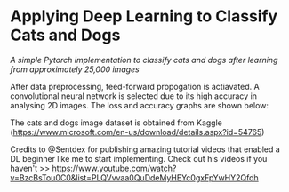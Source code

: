 # Applying Deep Learning to Classify Cats and Dogs

*A simple Pytorch implementation to classify cats and dogs after learning from approximately 25,000 images*

After data preprocessing, feed-forward propogation is actiavated. A convolutional neural network is selected due to its high accuracy in analysing 2D images.
The loss and accuracy graphs are shown below:



The cats and dogs image dataset is obtained from Kaggle (https://www.microsoft.com/en-us/download/details.aspx?id=54765)

Credits to @Sentdex for publishing amazing tutorial videos that enabled a DL beginner like me to start implementing. 
Check out his videos if you haven't >> https://www.youtube.com/watch?v=BzcBsTou0C0&list=PLQVvvaa0QuDdeMyHEYc0gxFpYwHY2Qfdh 


